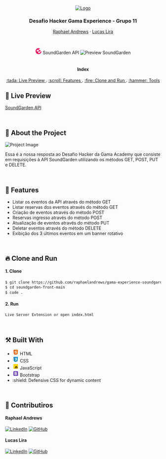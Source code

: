 <div id="top"></div>

<br />
<div align="center">
  <a href="https://gama.academy">
    <img src="./assets/img/gama-logo.png" alt="Logo" width="80" height="80">
  </a>

  <h3 align="center">Desafio Hacker Gama Experience - Grupo 11</h3>
   <p align="center">
    <a href="https://github.com/raphaelandrews">Raphael Andrews</a>
    ·
    <a href="https://github.com/lucaslirac">Lucas Lira</a>
  </p>
  
  <br>

  <p align="center">
    <img src="./img/sound-logo.svg" alt="Logo SoundGarden" width="20" height="20"> SoundGarden API
    <img src="./img/preview.gif" alt="Preview SoundGarden" width="auto" height="auto">
    <br />
    <br />
    <h4 align="center">Index</h4>
    <a href="#tada-live-preview"> :tada: Live Preview </a> .
    <a href="#scroll-features"> :scroll: Features </a> .
    <a href="#fire-clone-and-run"> :fire: Clone and Run </a> .
    <a href="#hammer-tools"> :hammer: Tools </a> 
  </p>
</div>

## :tada: Live Preview
[SoundGarden API](https://raphaelandrews.github.io/gama-experience-soundgarden/)

<br />

## :open_file_folder: About the Project

<img src="./assets/img/readme-img.png" alt="Project Image" width="610" height="350">

Essa é a nossa resposta ao Desafio Hacker da Gama Academy que consiste em requisições à API SoundGarden utilizando os métodos GET, POST, PUT e DELETE. 

<br />

## :scroll: Features

<ul>
 <li>Listar os eventos da API através do método GET</li>
 <li>Listar reservas dos eventos através do método GET</li>
 <li>Criação de eventos através do método POST</li>
 <li>Reservas ingresso através do método POST</li>
 <li>Atualização de eventos através do método PUT</li>
 <li>Deletar eventos através do método DELETE</li>
 <li>Exibição dos 3 últimos eventos em um banner rotativo</li>
</ul>

<br />

## :fire: Clone and Run
#### 1. Clone
```sh
$ git clone https://github.com/raphaelandrews/gama-experience-soundgarden.git
$ cd soundgarden-front-main
$ code .
```

#### 2. Run
```sh
Live Server Extension or open index.html
```

<br /> 

## :hammer_and_pick: Built With
<ul>
 <li> <img src="./img/html-icon.svg" alt="HTML Icon" width="20" height="20"> HTML</li>
 <li> <img src="./img/css-icon.svg" alt="CSS Icon" width="20" height="20"> CSS</li>
 <li> <img src="./img/js-icon.svg" alt="JS Icon" width="20" height="20"> JavaScript</li>
 <li> <img src="./img/bootstrap-icon.svg" alt="Bootstrap Icon" width="20" height="20"> Bootstrap</li>
 <li> :shield: Defensive CSS for dynamic content </li>
</ul>

<br />

## :handshake: Contributiros
<h4>Raphael Andrews</h4>

[![LinkedIn][linkedin-shield]][linkedin-url]
[![GitHub][github-shield]][github-url]


<h4>Lucas Lira</h4>

[![LinkedIn][linkedin-shield]][linkedin-url2]
[![GitHub][github-shield]][github-url2]

[github-shield]: https://img.shields.io/badge/github-%23121011.svg?style=for-the-badge&logo=github&logoColor=white
[linkedin-shield]: https://img.shields.io/badge/linkedin-%230077B5.svg?style=for-the-badge&logo=linkedin&logoColor=white
[linkedin-url]: https://www.linkedin.com/in/raphael-andrews/
[github-url]: https://github.com/raphaelandrews
[linkedin-url2]: https://www.linkedin.com/in/lucas-coutinho-686377138/
[github-url2]: https://github.com/lucaslirac
